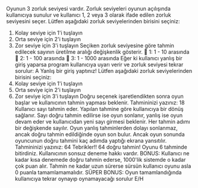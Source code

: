 Oyunun 3 zorluk seviyesi vardır. Zorluk seviyeleri oyunun açılışında kullanıcıya sunulur ve kullanıcı 1, 2
veya 3 olarak ifade edilen zorluk seviyesini seçer.
Lütfen aşağıdaki zorluk seviyelerinden birisini seçiniz:
1. Kolay seviye için 1'i tuşlayın
2. Orta seviye için 2'i tuşlayın
3. Zor seviye için 3'i tuşlayın
Seçiken zorluk seviyesine göre tahmin edilecek sayının üretilme aralığı değişkenlik gösterir.
 1: 1 - 10 arasında
 2: 1 - 100 arasında
 3: 1 - 1000 arasında
Eğer ki kullanıcı yanlış bir giriş yaparsa program kullanıcıya uyarı verir ve zorluk seviyesi tekrar sorulur:
A
Yanlış bir giriş yaptınız!
Lütfen aşağıdaki zorluk seviyelerinden birisini seçiniz:
  1. Kolay seviye için 1'i tuşlayın
  2. Orta seviye için 2'i tuşlayın
  3. Zor seviye için 3'i tuşlayın
Doğru seçenek işaretlendikten sonra oyun başlar ve kullanıcının tahmin yapması beklenir.
Tahmininizi yazınız: 18
Kullanıcı sayı tahmin eder. Yapılan tahmine göre kullanıcıya bir dönüş sağlanır. 
Sayı doğru tahmin edilirse ise oyun sonlanır, yanlış ise oyun devam eder ve kullanıcıdan yeni sayı
girmesi beklenir.
Her tahmin adımı bir değişkende sayılır. Oyun yanlış tahminlerden dolayı sonlanmaz, ancak doğru
tahmin edildiğinde oyun son bulur. Ancak oyun sonunda oyuncunun doğru tahmini kaç adımda yaptığı
ekrana yansıtılır.
Tahmininizi yazınız: 64
Tebrikler!! 64 doğru tahmin!
Oyunu 6 tahminde bitirdiniz.
Kullanıcının sonsuz deneme hakkı vardır.
BONUS: Kullanıcı ne kadar kısa denemede doğru tahmin ederse, 1000'lik sistemde o kadar çok puan
alır. Tahmin ne kadar uzun sürerse sürsün kullanıcı oyunu asla 0 puanla tamamlamamalıdır.
SÜPER BONUS: Oyun tamamlandığında kullanıcıya tekrar oynayıp oynamayacağı sorulur E/H      
